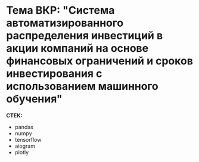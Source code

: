 # Тема ВКР: "Система автоматизированного распределения инвестиций в акции компаний на основе финансовых ограничений и сроков инвестирования с использованием машинного обучения"

**СТЕК:**

* pandas
* numpy
* tensorflow
* aiogram
* plotly
